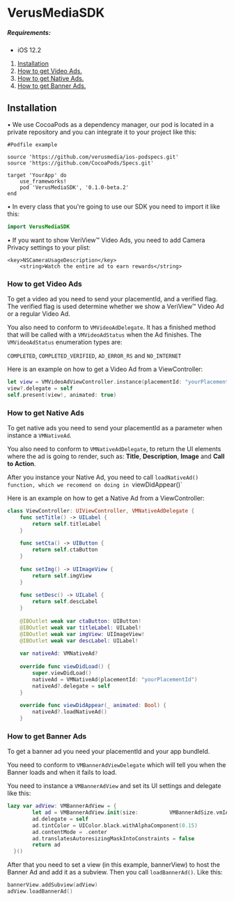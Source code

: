 # VerusMediaSDK
##### Requirements:

* iOS 12.2

1. [ Installation ](#ins)
2. [ How to get Video Ads. ](#video)
2. [ How to get Native Ads. ](#native)
2. [ How to get Banner Ads. ](#banner)

<a name="ins"></a>
## Installation
•  We use CocoaPods as a dependency manager, our pod is located in a private repository and you can integrate it to your project like this:
```
#Podfile example

source 'https://github.com/verusmedia/ios-podspecs.git'
source 'https://github.com/CocoaPods/Specs.git'

target 'YourApp' do
    use_frameworks!
    pod 'VerusMediaSDK', '0.1.0-beta.2'
end
```

•  In every class that you're going to use our SDK you need to import it like this:
```swift
import VerusMediaSDK
```

•  If you want to show VeriView™ Video Ads, you need to add Camera Privacy settings to your plist: 
```
<key>NSCameraUsageDescription</key>
	<string>Watch the entire ad to earn rewards</string>
```
<a name="video"></a>
### How to get Video Ads
To get a video ad you need to send your placementId, and a verified flag. The verified flag is used determine whether we show a VeriView™ Video Ad or a regular Video Ad.

You also need to conform to `VMVideoAdDelegate`. It has a finished method that will be called with a `VMVideoAdStatus` when the Ad finishes.
The `VMVideoAdStatus` enumeration types are:

`COMPLETED`, `COMPLETED_VERIFIED`, `AD_ERROR_RS` and `NO_INTERNET`

Here is an example on how to get a Video Ad from a ViewController:

```swift
let view = VMVideoAdViewController.instance(placementId: "yourPlacementId", verified: true)
view?.delegate = self
self.present(view!, animated: true)
```
<a name="native"></a>
### How to get Native Ads
To get native ads you need to send your placementId as a parameter when instance a `VMNativeAd`.

You also need to conform to `VMNativeAdDelegate`, to return the UI elements where the ad is going to render, such as: **Title**, **Description**, **Image** and **Call to Action**.

After you instance your Native Ad, you need to call `loadNativeAd() function, which we recomend on doing in `viewDidAppear()`

Here is an example on how to get a Native Ad from a ViewController:

```swift
class ViewController: UIViewController, VMNativeAdDelegate {
    func setTitle() -> UILabel {
        return self.titleLabel
    }
    
    func setCta() -> UIButton {
        return self.ctaButton
    }
    
    func setImg() -> UIImageView {
        return self.imgView
    }
    
    func setDesc() -> UILabel {
        return self.descLabel
    }
    
    @IBOutlet weak var ctaButton: UIButton!
    @IBOutlet weak var titleLabel: UILabel!
    @IBOutlet weak var imgView: UIImageView!
    @IBOutlet weak var descLabel: UILabel!
    
    var nativeAd: VMNativeAd?
	
	override func viewDidLoad() {
        super.viewDidLoad()
        nativeAd = VMNativeAd(placementId: "yourPlacementId")
        nativeAd?.delegate = self
    }
    
    override func viewDidAppear(_ animated: Bool) {
        nativeAd?.loadNativeAd()
    }
```
<a name="banner"></a>
### How to get Banner Ads
To get a banner ad you need your placementId and your app bundleId.

You need to conform to `VMBannerAdViewDelegate` which will tell you when the Banner loads and when it fails to load.

You need to instance a `VMBannerAdView` and set its UI settings and delegate like this:

```swift
lazy var adView: VMBannerAdView = {
        let ad = VMBannerAdView.init(size: 	        VMBannerAdSize.vmIABMediumRectangle_300x250, placementId: "yourPlacementId", buildId: "yourBundleId")
        ad.delegate = self
        ad.tintColor = UIColor.black.withAlphaComponent(0.15)
        ad.contentMode = .center
        ad.translatesAutoresizingMaskIntoConstraints = false
        return ad
  }()
```
After that you need to set a view (in this example, bannerView) to host the Banner Ad and add it as a subview. Then you call `loadBannerAd()`. Like this:
```swift
bannerView.addSubview(adView)
adView.loadBannerAd()
```


